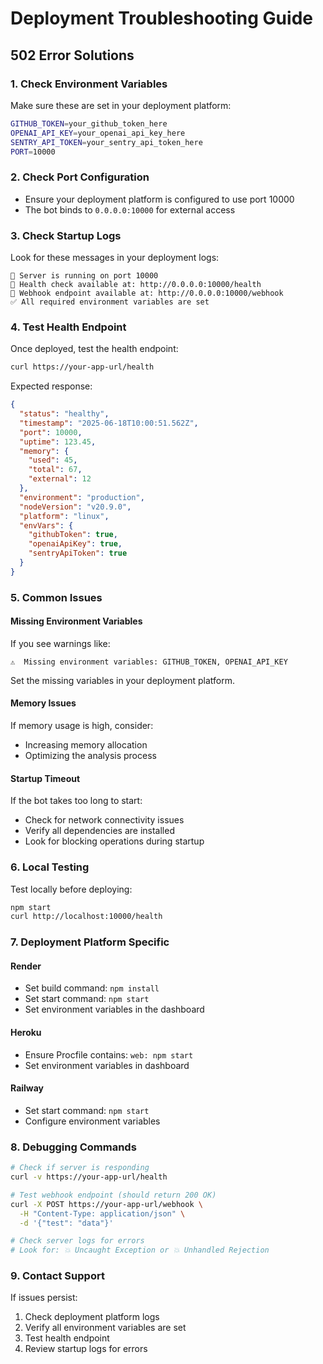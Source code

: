 # Deployment Troubleshooting Guide

## 502 Error Solutions

### 1. Check Environment Variables
Make sure these are set in your deployment platform:
```bash
GITHUB_TOKEN=your_github_token_here
OPENAI_API_KEY=your_openai_api_key_here
SENTRY_API_TOKEN=your_sentry_api_token_here
PORT=10000
```

### 2. Check Port Configuration
- Ensure your deployment platform is configured to use port 10000
- The bot binds to `0.0.0.0:10000` for external access

### 3. Check Startup Logs
Look for these messages in your deployment logs:
```
🚀 Server is running on port 10000
📍 Health check available at: http://0.0.0.0:10000/health
🔗 Webhook endpoint available at: http://0.0.0.0:10000/webhook
✅ All required environment variables are set
```

### 4. Test Health Endpoint
Once deployed, test the health endpoint:
```bash
curl https://your-app-url/health
```

Expected response:
```json
{
  "status": "healthy",
  "timestamp": "2025-06-18T10:00:51.562Z",
  "port": 10000,
  "uptime": 123.45,
  "memory": {
    "used": 45,
    "total": 67,
    "external": 12
  },
  "environment": "production",
  "nodeVersion": "v20.9.0",
  "platform": "linux",
  "envVars": {
    "githubToken": true,
    "openaiApiKey": true,
    "sentryApiToken": true
  }
}
```

### 5. Common Issues

#### Missing Environment Variables
If you see warnings like:
```
⚠️  Missing environment variables: GITHUB_TOKEN, OPENAI_API_KEY
```
Set the missing variables in your deployment platform.

#### Memory Issues
If memory usage is high, consider:
- Increasing memory allocation
- Optimizing the analysis process

#### Startup Timeout
If the bot takes too long to start:
- Check for network connectivity issues
- Verify all dependencies are installed
- Look for blocking operations during startup

### 6. Local Testing
Test locally before deploying:
```bash
npm start
curl http://localhost:10000/health
```

### 7. Deployment Platform Specific

#### Render
- Set build command: `npm install`
- Set start command: `npm start`
- Set environment variables in the dashboard

#### Heroku
- Ensure Procfile contains: `web: npm start`
- Set environment variables in dashboard

#### Railway
- Set start command: `npm start`
- Configure environment variables

### 8. Debugging Commands
```bash
# Check if server is responding
curl -v https://your-app-url/health

# Test webhook endpoint (should return 200 OK)
curl -X POST https://your-app-url/webhook \
  -H "Content-Type: application/json" \
  -d '{"test": "data"}'

# Check server logs for errors
# Look for: 💥 Uncaught Exception or 💥 Unhandled Rejection
```

### 9. Contact Support
If issues persist:
1. Check deployment platform logs
2. Verify all environment variables are set
3. Test health endpoint
4. Review startup logs for errors 